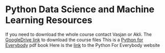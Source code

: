 # Python Data Science and Machine Learning Resources
If you need to download the whole course contact Vasjan or Akli.
The [GoogleDrive link](https://drive.google.com/drive/folders/1WROrInDYWsOY5-uGDN4MvSSzKiPugJWi?usp=drive_link) to download the course files
This is a [Python for Everybody](http://do1.dr-chuck.com/pythonlearn/EN_us/pythonlearn.pdf) pdf book
Here is the [link](https://www.py4e.com/) to the Python For Everybody website
